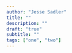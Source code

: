 ```yaml
---
author: "Jesse Sadler"
title: ""
description: ""
draft: "true"
subtitle: ""
tags: ["one", "two"]
---
```

